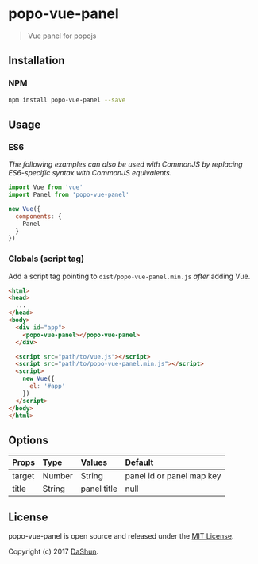 # popo-vue-panel
> Vue panel for popojs

## Installation

### NPM

```bash
npm install popo-vue-panel --save
```

## Usage

### ES6

*The following examples can also be used with CommonJS by replacing ES6-specific syntax with CommonJS equivalents.*

```js
import Vue from 'vue'
import Panel from 'popo-vue-panel'

new Vue({
  components: {
    Panel
  }
})
```

### Globals (script tag)
Add a script tag pointing to `dist/popo-vue-panel.min.js` *after* adding Vue.

```html
<html>
<head>
  ...
</head>
<body>
  <div id="app">
    <popo-vue-panel></popo-vue-panel>
  </div>

  <script src="path/to/vue.js"></script>
  <script src="path/to/popo-vue-panel.min.js"></script>
  <script>
    new Vue({
      el: '#app'
    })
  </script>
</body>
</html>
```

## Options

| Props          | Type             | Values                                 | Default          |
| -------------- |:-----------------|:---------------------------------------|:-----------------|
| target         | Number  | String | panel id or panel map key              | 1                |
| title          | String           | panel title                            | null             |


## License
popo-vue-panel is open source and released under the [MIT License](LICENSE).

Copyright (c) 2017 [DaShun](https://github.com/shunok).